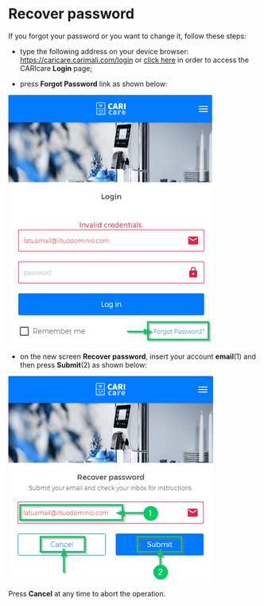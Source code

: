 # Recover password

If you forgot your password or you want to change it, follow these steps:	

- type the following address on your device browser: https://caricare.carimali.com/login or [click here](https://caricare.carimali.com/login) in order to access the CARIcare **Login** page;

- press **Forgot Password** link as shown below:

<kbd>![Forgot Passwrod](_images/recover-password-step-1.png)</kbd>

- on the new screen **Recover password**, insert your account **email**(1) and then press **Submit**(2) as shown below:

<kbd>![Recover Passwrod](_images/recover-password-step-2.png)</kbd>

Press **Cancel** at any time to abort the operation.


